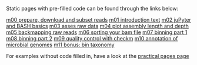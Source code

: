 
Static pages with pre-filled code can be found through the links below:

[m00 prepare, download and subset reads](m00-prepare_download_and_subset_reads.html)
[m01 introduction text](m01-introduction.html)
[m02 juPyter and BASH basics](m02-jupyter_and_bash_basics.html)
[m03 asses raw data](m03-assess_raw_data.html)
[m04 plot assembly length and depth](m04-plot_assembly_length.html)
[m05 backmapping raw reads](m05-backmapping.html)
[m06 sorting your bam file](m06-sorting_bamfiles.html)
[m07 binning part 1](m07-binning_part1.html)
[m08 binning part 2](m08-binning-part2.html)
[m09 quality control with checkm](m09-QC_checkm.html)
[m10 annotation of microbial genomes](m10-annotation.html)
[m11 bonus: bin taxonomy](m11-bonus_exercise_bin_taxonomy.html)

For examples without code filled in, have a look at the [practical pages page](../practical_pages/)
